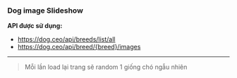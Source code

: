 ### Dog image Slideshow
**API được sử dụng:** 
* https://dog.ceo/api/breeds/list/all
* https://dog.ceo/api/breed/{breed}/images
***
> Mỗi lần load lại trang sẽ random 1 giống chó ngẫu nhiên
